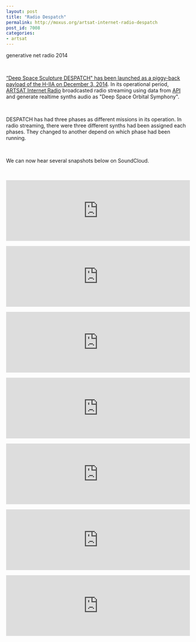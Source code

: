 ```yaml
---
layout: post
title: "Radio Despatch"
permalink: http://moxus.org/artsat-internet-radio-despatch
post_id: 7008
categories: 
- artsat
---
```


<p>generative net radio 2014</p>

<p>&nbsp;</p>

<p><a href="http://artsat.jp/en/project/despatch">“Deep Space Sculpture DESPATCH" has been launched as a piggy-back payload of the H-IIA on December 3, 2014</a>. In its <span class="redtext">operation</span>al <span class="redtext">period,</span> <a href="http://moxus.org/project/artsat-internet-radio">ARTSAT Internet Radio</a> broadcasted radio streaming using data from <a href="http://api.artsat.jp/web/despatch">API</a> and generate realtime synths audio as "Deep Space Orbital Symphony".</p><p>&nbsp;</p><p>DESPATCH has had three phases as different missions in its operation. In radio streaming, there were three different synths had been assigned each phases. They changed to another depend on which phase had been running.</p>

<p>&nbsp;</p>

<p>We can now hear several snapshots below on SoundCloud.</p>

<p>&nbsp;</p>

<p><iframe src="https://w.soundcloud.com/player/?url=https%3A//api.soundcloud.com/tracks/194483367&amp;color=ff5500&amp;auto_play=false&amp;hide_related=false&amp;show_comments=true&amp;show_user=true&amp;show_reposts=false" width="100%" height="166" frameborder="no" scrolling="no"></iframe></p><p><iframe src="https://w.soundcloud.com/player/?url=https%3A//api.soundcloud.com/tracks/194483442&amp;color=ff5500&amp;auto_play=false&amp;hide_related=false&amp;show_comments=true&amp;show_user=true&amp;show_reposts=false" width="100%" height="166" frameborder="no" scrolling="no"></iframe></p><p><iframe src="https://w.soundcloud.com/player/?url=https%3A//api.soundcloud.com/tracks/194483519&amp;color=ff5500&amp;auto_play=false&amp;hide_related=false&amp;show_comments=true&amp;show_user=true&amp;show_reposts=false" width="100%" height="166" frameborder="no" scrolling="no"></iframe></p><p><iframe src="https://w.soundcloud.com/player/?url=https%3A//api.soundcloud.com/tracks/194647796&amp;color=ff5500&amp;auto_play=false&amp;hide_related=false&amp;show_comments=true&amp;show_user=true&amp;show_reposts=false" width="100%" height="166" frameborder="no" scrolling="no"></iframe></p><p><iframe src="https://w.soundcloud.com/player/?url=https%3A//api.soundcloud.com/tracks/194648723&amp;color=ff5500&amp;auto_play=false&amp;hide_related=false&amp;show_comments=true&amp;show_user=true&amp;show_reposts=false" width="100%" height="166" frameborder="no" scrolling="no"></iframe></p><p><iframe src="https://w.soundcloud.com/player/?url=https%3A//api.soundcloud.com/tracks/194648606&amp;color=ff5500&amp;auto_play=false&amp;hide_related=false&amp;show_comments=true&amp;show_user=true&amp;show_reposts=false" width="100%" height="166" frameborder="no" scrolling="no"></iframe></p><p><iframe src="https://w.soundcloud.com/player/?url=https%3A//api.soundcloud.com/tracks/194650105&amp;color=ff5500&amp;auto_play=false&amp;hide_related=false&amp;show_comments=true&amp;show_user=true&amp;show_reposts=false" width="100%" height="166" frameborder="no" scrolling="no"></iframe></p>